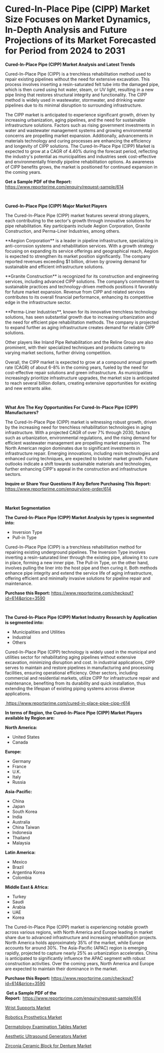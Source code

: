 <p><h1>Cured-In-Place Pipe (CIPP) Market Size Focuses on Market Dynamics, In-Depth Analysis and Future Projections of its Market Forecasted for Period from 2024 to 2031</h1></p><p><strong>Cured-In-Place Pipe (CIPP) Market Analysis and Latest Trends</strong></p>
<p><p>Cured-In-Place Pipe (CIPP) is a trenchless rehabilitation method used to repair existing pipelines without the need for extensive excavation. This process involves inserting a resin-saturated felt tube into the damaged pipe, which is then cured using hot water, steam, or UV light, resulting in a new pipe lining that restores structural integrity and functionality. The CIPP method is widely used in wastewater, stormwater, and drinking water pipelines due to its minimal disruption to surrounding infrastructure.</p><p>The CIPP market is anticipated to experience significant growth, driven by increasing urbanization, aging pipelines, and the need for sustainable infrastructure solutions. Factors such as rising government investments in water and wastewater management systems and growing environmental concerns are propelling market expansion. Additionally, advancements in materials technology and curing processes are enhancing the efficiency and longevity of CIPP solutions. The Cured-In-Place Pipe (CIPP) Market is expected to grow at a CAGR of 4.40% during the forecast period, reflecting the industry's potential as municipalities and industries seek cost-effective and environmentally friendly pipeline rehabilitation options. As awareness of CIPP benefits grows, the market is positioned for continued expansion in the coming years.</p></p>
<p><strong>Get a Sample PDF of the Report:&nbsp;</strong> <a href="https://www.reportprime.com/enquiry/request-sample/614">https://www.reportprime.com/enquiry/request-sample/614</a></p>
<p>&nbsp;</p>
<p><strong>Cured-In-Place Pipe (CIPP) Major Market Players</strong></p>
<p><p>The Cured-In-Place Pipe (CIPP) market features several strong players, each contributing to the sector's growth through innovative solutions for pipe rehabilitation. Key participants include Aegion Corporation, Granite Construction, and Perma-Liner Industries, among others.</p><p>**Aegion Corporation** is a leader in pipeline infrastructure, specializing in anti-corrosion systems and rehabilitation services. With a growth strategy focusing on expanding its service offerings and geographical reach, Aegion is expected to strengthen its market position significantly. The company reported revenues exceeding $1 billion, driven by growing demand for sustainable and efficient infrastructure solutions.</p><p>**Granite Construction** is recognized for its construction and engineering services, including advanced CIPP solutions. The company’s commitment to sustainable practices and technology-driven methods positions it favorably for future market expansion. Revenue from CIPP and related services contributes to its overall financial performance, enhancing its competitive edge in the infrastructure sector.</p><p>**Perma-Liner Industries**, known for its innovative trenchless technology solutions, has seen substantial growth due to increasing urbanization and the need for efficient pipe rehabilitation methods. The company is projected to expand further as aging infrastructure creates demand for reliable CIPP solutions.</p><p>Other players like Inland Pipe Rehabilitation and the Reline Group are also prominent, with their specialized techniques and products catering to varying market sections, further driving competition. </p><p>Overall, the CIPP market is expected to grow at a compound annual growth rate (CAGR) of about 6-8% in the coming years, fueled by the need for cost-effective repair solutions and green infrastructure. As municipalities increasingly prioritize infrastructure upgrades, the market size is anticipated to reach several billion dollars, creating extensive opportunities for existing and new entrants alike.</p></p>
<p>&nbsp;</p>
<p><strong>What Are The Key Opportunities For Cured-In-Place Pipe (CIPP) Manufacturers?</strong></p>
<p><p>The Cured-In-Place Pipe (CIPP) market is witnessing robust growth, driven by the increasing need for trenchless rehabilitation technologies in aging infrastructure. With a projected CAGR of over 7% through 2030, factors such as urbanization, environmental regulations, and the rising demand for efficient wastewater management are propelling market expansion. The North American region dominates due to significant investments in infrastructure repair. Emerging innovations, including resin technologies and enhanced curing techniques, are expected to bolster market growth. Future outlooks indicate a shift towards sustainable materials and technologies, further enhancing CIPP's appeal in the construction and infrastructure sectors.</p></p>
<p><strong>Inquire or Share Your Questions If Any Before Purchasing This Report:</strong> <a href="https://www.reportprime.com/enquiry/pre-order/614">https://www.reportprime.com/enquiry/pre-order/614</a></p>
<p>&nbsp;</p>
<p><strong>Market Segmentation</strong></p>
<p><strong>The Cured-In-Place Pipe (CIPP) Market Analysis by types is segmented into:</strong></p>
<p><ul><li>Inversion Type</li><li>Pull-in Type</li></ul></p>
<p><p>Cured-In-Place Pipe (CIPP) is a trenchless rehabilitation method for repairing existing underground pipelines. The Inversion Type involves inverting a resin-saturated liner through the existing pipe, allowing it to cure in place, forming a new inner pipe. The Pull-in Type, on the other hand, involves pulling the liner into the host pipe and then curing it. Both methods enhance pipe integrity and extend the service life of aging infrastructure, offering efficient and minimally invasive solutions for pipeline repair and maintenance.</p></p>
<p><strong>Purchase this Report:&nbsp;</strong><a href="https://www.reportprime.com/checkout?id=614&price=3590">https://www.reportprime.com/checkout?id=614&price=3590</a></p>
<p>&nbsp;</p>
<p><strong>The Cured-In-Place Pipe (CIPP) Market Industry Research by Application is segmented into:</strong></p>
<p><ul><li>Municipalities and Utilities</li><li>Industrial</li><li>Others</li></ul></p>
<p><p>Cured-In-Place Pipe (CIPP) technology is widely used in the municipal and utilities sector for rehabilitating aging pipelines without extensive excavation, minimizing disruption and cost. In industrial applications, CIPP serves to maintain and restore pipelines in manufacturing and processing facilities, ensuring operational efficiency. Other sectors, including commercial and residential markets, utilize CIPP for infrastructure repair and maintenance, benefiting from its durability and quick installation, thus extending the lifespan of existing piping systems across diverse applications.</p></p>
<p><a href="https://www.reportprime.com/cured-in-place-pipe-cipp-r614">&nbsp;https://www.reportprime.com/cured-in-place-pipe-cipp-r614</a></p>
<p><strong>In terms of Region, the Cured-In-Place Pipe (CIPP) Market Players available by Region are:</strong></p>
<p>
    <p> <strong> North America: </strong>
        <ul>
            <li>United States</li>
            <li>Canada</li>
        </ul>
        </p> 
    <p> <strong> Europe: </strong>
        <ul>
            <li>Germany</li>
            <li>France</li>
            <li>U.K.</li>
            <li>Italy</li>
            <li>Russia</li>
        </ul>
        </p> 
    <p> <strong> Asia-Pacific: </strong>
        <ul>
            <li>China</li>
            <li>Japan</li>
            <li>South Korea</li>
            <li>India</li>
            <li>Australia</li>
            <li>China Taiwan</li>
            <li>Indonesia</li>
            <li>Thailand</li>
            <li>Malaysia</li>
        </ul>
        </p> 
    <p> <strong> Latin America: </strong>
        <ul>
            <li>Mexico</li>
            <li>Brazil</li>
            <li>Argentina Korea</li>
            <li>Colombia</li>
        </ul>
        </p> 
    <p> <strong> Middle East & Africa: </strong>
        <ul>
            <li>Turkey</li>
            <li>Saudi</li>
            <li>Arabia</li>
            <li>UAE</li>
            <li>Korea</li>
        </ul>
    </p>
    </p>
<p><p>The Cured-In-Place Pipe (CIPP) market is experiencing notable growth across various regions, with North America and Europe leading in market share due to advanced infrastructure and increasing rehabilitation projects. North America holds approximately 35% of the market, while Europe accounts for around 30%. The Asia-Pacific (APAC) region is emerging rapidly, projected to capture nearly 25% as urbanization accelerates. China is anticipated to significantly influence the APAC segment with robust construction activities. Over the coming years, North America and Europe are expected to maintain their dominance in the market.</p></p>
<p><strong>Purchase this Report: </strong><a href="https://www.reportprime.com/checkout?id=614&price=3590">https://www.reportprime.com/checkout?id=614&price=3590</a></p>
<p>&nbsp;<strong>Get a Sample PDF of the Report:&nbsp;&nbsp;</strong><a href="https://www.reportprime.com/enquiry/request-sample/614">https://www.reportprime.com/enquiry/request-sample/614</a></p>
<p><strong></strong></p>
<p><p><a href="https://www.linkedin.com/pulse/wrist-supports-industry-forecast-market-shifts-strategic-3302f?trackingId=xcfvDM0iQr%2BifJg0FPPqbA%3D%3D">Wrist Supports Market</a></p><p><a href="https://medium.com/@dfght5g/robotics-prosthetics-industry-sector-market-dynamics-and-future-scenarios-2024-2031-41ce3570a759">Robotics Prosthetics Market</a></p><p><a href="https://issuu.com/reportprime-2/docs/dermatology-examination-tables-mark_7b47a0b9ac3acb">Dermatology Examination Tables Market</a></p><p><a href="https://issuu.com/reportprime-2/docs/aesthetic-ultrasound-generators-mar_afccb947636c43">Aesthetic Ultrasound Generators Market</a></p><p><a href="https://www.linkedin.com/pulse/navigating-global-zirconia-ceramic-block-denture-market-landscape-wn1hf?trackingId=EXVnaMwrQSGpRSeMy47WWA%3D%3D">Zirconia Ceramic Block for Denture Market</a></p></p>